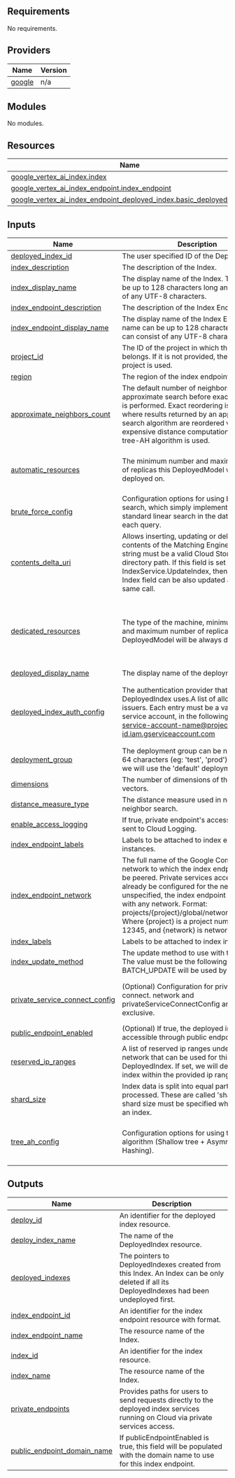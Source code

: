 <!-- BEGIN_TF_DOCS -->
## Requirements

No requirements.

## Providers

| Name | Version |
|------|---------|
| <a name="provider_google"></a> [google](#provider\_google) | n/a |

## Modules

No modules.

## Resources

| Name | Type |
|------|------|
| [google_vertex_ai_index.index](https://registry.terraform.io/providers/hashicorp/google/latest/docs/resources/vertex_ai_index) | resource |
| [google_vertex_ai_index_endpoint.index_endpoint](https://registry.terraform.io/providers/hashicorp/google/latest/docs/resources/vertex_ai_index_endpoint) | resource |
| [google_vertex_ai_index_endpoint_deployed_index.basic_deployed_index](https://registry.terraform.io/providers/hashicorp/google/latest/docs/resources/vertex_ai_index_endpoint_deployed_index) | resource |

## Inputs

| Name | Description | Type | Default | Required |
|------|-------------|------|---------|:--------:|
| <a name="input_deployed_index_id"></a> [deployed\_index\_id](#input\_deployed\_index\_id) | The user specified ID of the DeployedIndex. | `string` | n/a | yes |
| <a name="input_index_description"></a> [index\_description](#input\_index\_description) | The description of the Index. | `string` | n/a | yes |
| <a name="input_index_display_name"></a> [index\_display\_name](#input\_index\_display\_name) | The display name of the Index. The name can be up to 128 characters long and can consist of any UTF-8 characters. | `string` | n/a | yes |
| <a name="input_index_endpoint_description"></a> [index\_endpoint\_description](#input\_index\_endpoint\_description) | The description of the Index Endpoint. | `string` | n/a | yes |
| <a name="input_index_endpoint_display_name"></a> [index\_endpoint\_display\_name](#input\_index\_endpoint\_display\_name) | The display name of the Index Endpoint. The name can be up to 128 characters long and can consist of any UTF-8 characters. | `string` | n/a | yes |
| <a name="input_project_id"></a> [project\_id](#input\_project\_id) | The ID of the project in which the resource belongs. If it is not provided, the provider project is used. | `string` | n/a | yes |
| <a name="input_region"></a> [region](#input\_region) | The region of the index endpoint. | `string` | n/a | yes |
| <a name="input_approximate_neighbors_count"></a> [approximate\_neighbors\_count](#input\_approximate\_neighbors\_count) | The default number of neighbors to find via approximate search before exact reordering is performed. Exact reordering is a procedure where results returned by an approximate search algorithm are reordered via a more expensive distance computation. Required if tree-AH algorithm is used. | `number` | `150` | no |
| <a name="input_automatic_resources"></a> [automatic\_resources](#input\_automatic\_resources) | The minimum number and maximum number of replicas this DeployedModel will be always deployed on. | <pre>object({<br>    min_replica_count = optional(number)<br>    max_replica_count = optional(number)<br>  })</pre> | `null` | no |
| <a name="input_brute_force_config"></a> [brute\_force\_config](#input\_brute\_force\_config) | Configuration options for using brute force search, which simply implements the standard linear search in the database for each query. | `string` | `null` | no |
| <a name="input_contents_delta_uri"></a> [contents\_delta\_uri](#input\_contents\_delta\_uri) | Allows inserting, updating or deleting the contents of the Matching Engine Index. The string must be a valid Cloud Storage directory path. If this field is set when calling IndexService.UpdateIndex, then no other Index field can be also updated as part of the same call. | `string` | `""` | no |
| <a name="input_dedicated_resources"></a> [dedicated\_resources](#input\_dedicated\_resources) | The type of the machine, minimum number and maximum number of replicas this DeployedModel will be always deployed on. | <pre>object({<br>    machine_spec = object({<br>      machine_type = string<br>    })<br>    min_replica_count = optional(number)<br>    max_replica_count = optional(number)<br>  })</pre> | `null` | no |
| <a name="input_deployed_display_name"></a> [deployed\_display\_name](#input\_deployed\_display\_name) | The display name of the deployment. | `string` | `null` | no |
| <a name="input_deployed_index_auth_config"></a> [deployed\_index\_auth\_config](#input\_deployed\_index\_auth\_config) | The authentication provider that the DeployedIndex uses.A list of allowed JWT issuers. Each entry must be a valid Google service account, in the following format: service-account-name@project-id.iam.gserviceaccount.com | <pre>object({<br>    auth_provider = object({<br>      audiences       = optional(string)<br>      allowed_issuers = optional(list(string))<br>    })<br>  })</pre> | `null` | no |
| <a name="input_deployment_group"></a> [deployment\_group](#input\_deployment\_group) | The deployment group can be no longer than 64 characters (eg: 'test', 'prod'). If not set, we will use the 'default' deployment group. | `string` | `null` | no |
| <a name="input_dimensions"></a> [dimensions](#input\_dimensions) | The number of dimensions of the input vectors. | `number` | `2` | no |
| <a name="input_distance_measure_type"></a> [distance\_measure\_type](#input\_distance\_measure\_type) | The distance measure used in nearest neighbor search. | `string` | `"DOT_PRODUCT_DISTANCE"` | no |
| <a name="input_enable_access_logging"></a> [enable\_access\_logging](#input\_enable\_access\_logging) | If true, private endpoint's access logs are sent to Cloud Logging. | `bool` | `true` | no |
| <a name="input_index_endpoint_labels"></a> [index\_endpoint\_labels](#input\_index\_endpoint\_labels) | Labels to be attached to index endpoint instances. | `map(string)` | `null` | no |
| <a name="input_index_endpoint_network"></a> [index\_endpoint\_network](#input\_index\_endpoint\_network) | The full name of the Google Compute Engine network to which the index endpoint should be peered. Private services access must already be configured for the network. If left unspecified, the index endpoint is not peered with any network. Format: projects/{project}/global/networks/{network}. Where {project} is a project number, as in 12345, and {network} is network name. | `string` | `null` | no |
| <a name="input_index_labels"></a> [index\_labels](#input\_index\_labels) | Labels to be attached to index instances. | `map(string)` | `null` | no |
| <a name="input_index_update_method"></a> [index\_update\_method](#input\_index\_update\_method) | The update method to use with this Index. The value must be the followings. If not set, BATCH\_UPDATE will be used by default. | `string` | `"BATCH_UPDATE"` | no |
| <a name="input_private_service_connect_config"></a> [private\_service\_connect\_config](#input\_private\_service\_connect\_config) | (Optional) Configuration for private service connect. network and privateServiceConnectConfig are mutually exclusive. | <pre>object({<br>    enable_private_service_connect = bool,<br>    project_allowlist              = list(string),<br>  })</pre> | `null` | no |
| <a name="input_public_endpoint_enabled"></a> [public\_endpoint\_enabled](#input\_public\_endpoint\_enabled) | (Optional) If true, the deployed index will be accessible through public endpoint. | `bool` | `false` | no |
| <a name="input_reserved_ip_ranges"></a> [reserved\_ip\_ranges](#input\_reserved\_ip\_ranges) | A list of reserved ip ranges under the VPC network that can be used for this DeployedIndex. If set, we will deploy the index within the provided ip ranges. | `list(string)` | `null` | no |
| <a name="input_shard_size"></a> [shard\_size](#input\_shard\_size) | Index data is split into equal parts to be processed. These are called 'shards'. The shard size must be specified when creating an index. | `string` | `"SHARD_SIZE_SMALL"` | no |
| <a name="input_tree_ah_config"></a> [tree\_ah\_config](#input\_tree\_ah\_config) | Configuration options for using the tree-AH algorithm (Shallow tree + Asymmetric Hashing). | <pre>object({<br>    leaf_node_embedding_count    = optional(number)<br>    leaf_nodes_to_search_percent = optional(number)<br>  })</pre> | `null` | no |

## Outputs

| Name | Description |
|------|-------------|
| <a name="output_deploy_id"></a> [deploy\_id](#output\_deploy\_id) | An identifier for the deployed index resource. |
| <a name="output_deploy_index_name"></a> [deploy\_index\_name](#output\_deploy\_index\_name) | The name of the DeployedIndex resource. |
| <a name="output_deployed_indexes"></a> [deployed\_indexes](#output\_deployed\_indexes) | The pointers to DeployedIndexes created from this Index. An Index can be only deleted if all its DeployedIndexes had been undeployed first. |
| <a name="output_index_endpoint_id"></a> [index\_endpoint\_id](#output\_index\_endpoint\_id) | An identifier for the index endpoint resource with format. |
| <a name="output_index_endpoint_name"></a> [index\_endpoint\_name](#output\_index\_endpoint\_name) | The resource name of the Index. |
| <a name="output_index_id"></a> [index\_id](#output\_index\_id) | An identifier for the index resource. |
| <a name="output_index_name"></a> [index\_name](#output\_index\_name) | The resource name of the Index. |
| <a name="output_private_endpoints"></a> [private\_endpoints](#output\_private\_endpoints) | Provides paths for users to send requests directly to the deployed index services running on Cloud via private services access. |
| <a name="output_public_endpoint_domain_name"></a> [public\_endpoint\_domain\_name](#output\_public\_endpoint\_domain\_name) | If publicEndpointEnabled is true, this field will be populated with the domain name to use for this index endpoint. |
<!-- END_TF_DOCS -->
